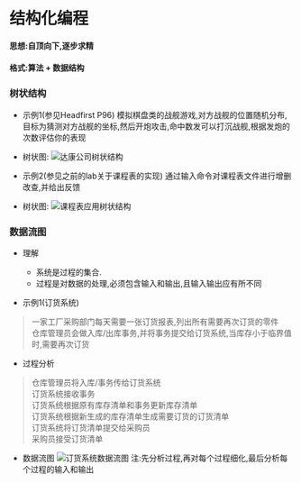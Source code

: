 结构化编程
=========

#### 思想:自顶向下,逐步求精
#### 格式:算法 + 数据结构

### 树状结构
* 示例1(参见Headfirst P96)
模拟棋盘类的战舰游戏,对方战舰的位置随机分布,目标为猜测对方战舰的坐标,然后开炮攻击,命中数发可以打沉战舰,根据发炮的次数评估你的表现<br>
* 树状图:
![达康公司树状结构](https://github.com/jyh111/Study-materials-of-Software-Engineering-and-Calculation-I/blob/master/%E8%BD%AF%E5%B7%A5I%E6%9C%9F%E6%9C%AB/img/09%20-%20%E9%9D%A2%E5%90%91%E5%AF%B9%E8%B1%A1%E7%BC%96%E7%A8%8B%20I-%E6%80%9D%E6%83%B3_%E9%A1%B5%E9%9D%A2_008.jpg)

* 示例2(参见之前的lab关于课程表的实现)
通过输入命令对课程表文件进行增删改查,并给出反馈
* 树状图:
![课程表应用树状结构](https://github.com/jyh111/Study-materials-of-Software-Engineering-and-Calculation-I/blob/master/%E8%BD%AF%E5%B7%A5I%E6%9C%9F%E6%9C%AB/img/09%20-%20%E9%9D%A2%E5%90%91%E5%AF%B9%E8%B1%A1%E7%BC%96%E7%A8%8B%20I-%E6%80%9D%E6%83%B3_%E9%A1%B5%E9%9D%A2_030.jpg)

### 数据流图
* 理解
  * 系统是过程的集合.
  * 过程是对数据的处理,必须包含输入和输出,且输入输出应有所不同

* 示例1(订货系统)
> 一家工厂采购部门每天需要一张订货报表,列出所有需要再次订货的零件<br>
> 仓库管理员会做入库/出库事务,并将事务提交给订货系统,当库存小于临界值时,需要再次订货<br>

* 过程分析
> 仓库管理员将入库/事务传给订货系统<br>
> 订货系统接收事务<br>
> 订货系统根据原有库存清单和事务更新库存清单<br>
> 订货系统根据新生成的库存清单生成需要订货的订货清单<br>
> 订货系统将订货清单提交给采购员<br>
> 采购员接受订货清单<br>

* 数据流图
![订货系统数据流图](https://github.com/jyh111/Study-materials-of-Software-Engineering-and-Calculation-I/blob/master/%E8%BD%AF%E5%B7%A5I%E6%9C%9F%E6%9C%AB/img/%E7%BB%93%E6%9E%84%E5%8C%96%E7%BC%96%E7%A8%8BI-%E6%80%9D%E6%83%B3/06%20-%20%E7%BB%93%E6%9E%84%E5%8C%96%E7%BC%96%E7%A8%8B%20I%20-%20%E6%80%9D%E6%83%B3_%E9%A1%B5%E9%9D%A2_19.jpg)
注:先分析过程,再对每个过程细化,最后分析每个过程的输入和输出<br>
